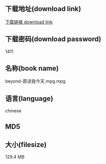 ## 下载地址(download link)
[下载链接 download link](https://tutu365.netlify.app/?s=beyond-%E5%8E%9F%E8%B0%85%E6%88%91%E4%BB%8A%E5%A4%A9.mpg)

## 下载密码(download password)
1411

## 名称(book name)
beyond-原谅我今天.mpg.mpg

## 语言(language)
chinese

## MD5


## 大小(filesize)
129.4 MB
